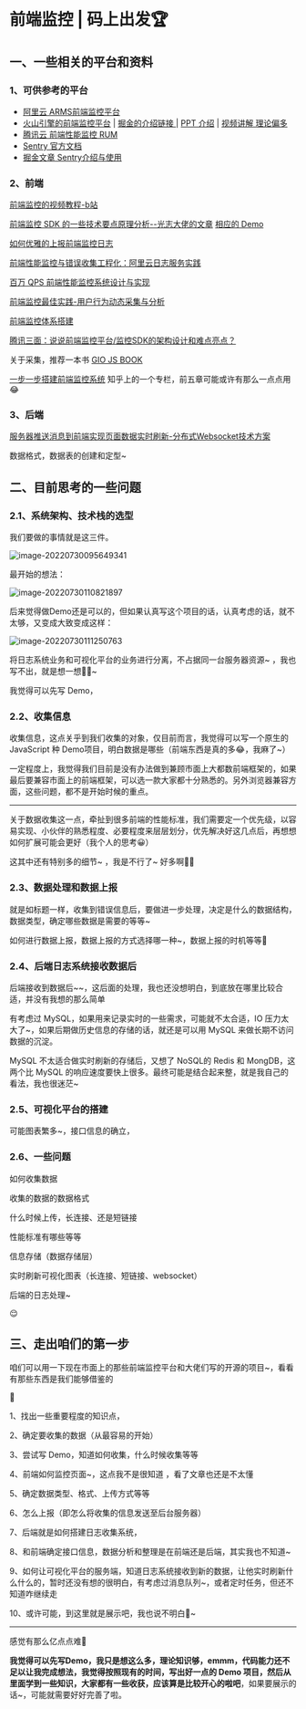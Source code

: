 # 前端监控 | 码上出发🏆

## 一、一些相关的平台和资料

### 1、可供参考的平台

-   [阿里云 ARMS前端监控平台](https://help.aliyun.com/document_detail/58652.html)
-   [火山引擎的前端监控平台](https://www.volcengine.com/docs/6431/69088) | [掘金的介绍链接 ](https://juejin.cn/post/7094824734445010980)| [PPT 介绍](https://aozev637mr.feishu.cn/drive/folder/fldcnNi92sJHp8DUAGLlDbnd7uf) | [视频讲解 理论偏多](https://www.bilibili.com/video/BV1rN4y137oj)
-   [腾讯云 前端性能监控 RUM](https://cloud.tencent.com/product/rum)
-   [Sentry 官方文档](https://develop.sentry.dev/self-hosted/)
-   [掘金文章 Sentry介绍与使用](https://juejin.cn/post/6844904143090352135)

### 2、前端

[前端监控的视频教程-b站](https://www.bilibili.com/video/BV1f54y1G76V/?spm_id_from=333.788&vd_source=f9d1f15d0ed8efc261af664b960ef668)

[前端监控 SDK 的一些技术要点原理分析--光志大佬的文章](https://juejin.cn/post/7017974567943536671) [相应的 Demo](https://github.com/woai3c/monitor-demo)

[如何优雅的上报前端监控日志](https://developer.aliyun.com/article/497260#slide-2)

[前端性能监控与错误收集工程化：阿里云日志服务实践](https://blog.csdn.net/qq_21567385/article/details/109885234)

[百万 QPS 前端性能监控系统设计与实现](https://cloud.tencent.com/developer/article/1919018)

[前端监控最佳实践-用户行为动态采集与分析](https://juejin.cn/post/6844904153039241223)

[前端监控体系搭建](https://juejin.cn/post/7078512301665419295)

[腾讯三面：说说前端监控平台/监控SDK的架构设计和难点亮点？](https://juejin.cn/post/7108660942686126093)

关于采集，推荐一本书 [GIO JS BOOK](https://sishen.gitbooks.io/gio-js-book/content/)

[一步一步搭建前端监控系统](https://www.zhihu.com/column/webfunny) 知乎上的一个专栏，前五章可能或许有那么一点点用😂

### 3、后端

[服务器推送消息到前端实现页面数据实时刷新-分布式Websocket技术方案](https://blog.csdn.net/pengff1234/article/details/114520623)

数据格式，数据表的创建和定型~

## 二、目前思考的一些问题

### 2.1、系统架构、技术栈的选型

我们要做的事情就是这三件。

![image-20220730095649341](https://p3-juejin.byteimg.com/tos-cn-i-k3u1fbpfcp/44ac763d3ee04f1f8b9b382acc744c40~tplv-k3u1fbpfcp-zoom-1.image)

最开始的想法：

![image-20220730110821897](https://p3-juejin.byteimg.com/tos-cn-i-k3u1fbpfcp/9bdc43800a7640f68559713f033f40f6~tplv-k3u1fbpfcp-zoom-1.image)

后来觉得做Demo还是可以的，但如果认真写这个项目的话，认真考虑的话，就不太够，又变成大致变成这样：

![image-20220730111250763](https://p3-juejin.byteimg.com/tos-cn-i-k3u1fbpfcp/05bc7a311f2d49d9b0bc845b5dbf235a~tplv-k3u1fbpfcp-zoom-1.image)

将日志系统业务和可视化平台的业务进行分离，不占据同一台服务器资源~ ，我也写不出，就是想一想👩‍💻~

我觉得可以先写 Demo，

### 2.2、收集信息

收集信息，这点关乎到我们收集的对象，仅目前而言，我觉得可以写一个原生的 JavaScript 种 Demo项目，明白数据是哪些（前端东西是真的多😂，我麻了~）

一定程度上，我觉得我们目前是没有办法做到兼顾市面上大都数前端框架的，如果最后要兼容市面上的前端框架，可以选一款大家都十分熟悉的。另外浏览器兼容方面，这些问题，都不是开始时候的重点。

***

关于数据收集这一点，牵扯到很多前端的性能标准，我们需要定一个优先级，以容易实现、小伙伴的熟悉程度、必要程度来层层划分，优先解决好这几点后，再想想如何扩展可能会更好（我个人的思考😀）

这其中还有特别多的细节~ ，我是不行了~ 好多啊🤦‍♂️

### 2.3、数据处理和数据上报

就是如标题一样，收集到错误信息后，要做进一步处理，决定是什么的数据结构，数据类型，确定哪些数据是需要的等等~

如何进行数据上报，数据上报的方式选择哪一种~，数据上报的时机等等🛌

### 2.4、后端日志系统接收数据后

后端接收到数据后~~，这后面的处理，我也还没想明白，到底放在哪里比较合适，并没有我想的那么简单

有考虑过 MySQL，如果用来记录实时的一些需求，可能就不太合适，IO 压力太大了~，如果后期做历史信息的存储的话，就还是可以用 MySQL 来做长期不访问数据的沉淀。

MySQL 不太适合做实时刷新的存储后，又想了 NoSQL的 Redis 和 MongDB，这两个比 MySQL 的响应速度要快上很多。最终可能是结合起来整，就是我自己的看法，我也很迷茫~

### 2.5、可视化平台的搭建

可能图表繁多~，接口信息的确立，

### 2.6、一些问题

如何收集数据

收集的数据的数据格式

什么时候上传，长连接、还是短链接

性能标准有哪些等等

信息存储（数据存储层）

实时刷新可视化图表（长连接、短链接、websocket）

后端的日志处理~

😌

## 三、走出咱们的第一步

咱们可以用一下现在市面上的那些前端监控平台和大佬们写的开源的项目~，看看有那些东西是我们能够借鉴的

📌

1、找出一些重要程度的知识点，

2、确定要收集的数据（从最容易的开始）

3、尝试写 Demo，知道如何收集，什么时候收集等等

4、前端如何监控页面~，这点我不是很知道 ，看了文章也还是不太懂

5、确定数据类型、格式、上传方式等等

6、怎么上报（即怎么将收集的信息发送至后台服务器）

7、后端就是如何搭建日志收集系统，

8、和前端确定接口信息，数据分析和整理是在前端还是后端，其实我也不知道~

9、如何让可视化平台的服务端，知道日志系统接收到新的数据，让他实时刷新什么什么的，暂时还没有想的很明白，有考虑过消息队列~，或者定时任务，但还不知道咋继续走

10、或许可能，到这里就是展示吧，我也说不明白🥺~

***

感觉有那么亿点点难🤏

**我觉得可以先写Demo，我只是想这么多，理论知识够，emmm，代码能力还不足以让我完成想法，我觉得按照现有的时间，写出好一点的 Demo 项目，然后从里面学到一些知识，大家都有一些收获，应该算是比较开心的啦吧**，如果要展示的话~，可能就需要好好完善了啦。

